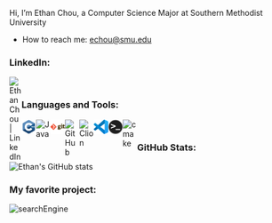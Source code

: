 Hi, I’m Ethan Chou, a Computer Science Major at Southern Methodist University
- How to reach me: echou@smu.edu

### LinkedIn:

[<img align="left" alt="Ethan Chou | LinkedIn" width="22px" src="https://cdn-icons-png.flaticon.com/512/174/174857.png" />][linkedin]

<br />


### Languages and Tools:

[<img align="left" alt="C++" width="26px" src="https://raw.githubusercontent.com/github/explore/180320cffc25f4ed1bbdfd33d4db3a66eeeeb358/topics/cpp/cpp.png" />][cpluspluswebsite]
[<img align="left" alt="Java" width="26px" src="https://cdn-icons-png.flaticon.com/512/226/226777.png" />][javawebsite]
[<img align="left" alt="Git" width="26px" src="https://raw.githubusercontent.com/github/explore/80688e429a7d4ef2fca1e82350fe8e3517d3494d/topics/git/git.png" />][gitwebsite]
[<img align="left" alt="GitHub" width="26px" src="https://cdn.icon-icons.com/icons2/2351/PNG/512/logo_github_icon_143196.png" />][github]
[<img align="left" alt="Clion" width="26px" src="https://resources.jetbrains.com/storage/products/clion/img/meta/clion_logo_300x300.png" />][clion]
[<img align="left" alt="Visual Studio Code" width="26px" src="https://raw.githubusercontent.com/github/explore/80688e429a7d4ef2fca1e82350fe8e3517d3494d/topics/visual-studio-code/visual-studio-code.png" />][vscode]
[<img align="left" alt="Terminal" width="26px" src="https://raw.githubusercontent.com/github/explore/80688e429a7d4ef2fca1e82350fe8e3517d3494d/topics/terminal/terminal.png" />][terminal]
[<img align="left" alt="cmake" width="26px" src="https://static-00.iconduck.com/assets.00/cmake-icon-512x511-fvtgv3ne.png" />][cmake]

<br />


### GitHub Stats:

![Ethan's GitHub stats](https://github-readme-stats.vercel.app/api?username=EthanChou1&show_icons=true&count_private=true&theme=tokyonight&)


### My favorite project:

[<img align="left" alt="searchEngine" src="https://github-readme-stats.vercel.app/api/pin/?username=EthanChou1&repo=Search-Engine" />][searchEngine]

<br />


[vim]: https://www.vim.org
[website]: https://github.com/EthanChou1
[cpluspluswebsite]: https://www.cplusplus.com
[javawebsite]: https://docs.oracle.com/javase/7/docs/api/index.html
[mysqlwebsite]: https://www.mysql.com
[gitwebsite]: https://git-scm.com
[github]: https://github.com
[clion]: https://www.jetbrains.com/clion/
[vscode]: https://code.visualstudio.com
[terminal]: https://en.wikipedia.org/wiki/Linux_console
[cmake]: https://cmake.org
[linkedin]: https://www.linkedin.com/in/ethan-chou-241613227/
[searchEngine]: https://github.com/EthanChou1/Search-Engine
<!---
EthanChou1/EthanChou1 is a ✨ special ✨ repository because its `README.md` (this file) appears on your GitHub profile.
You can click the Preview link to take a look at your changes.
--->

